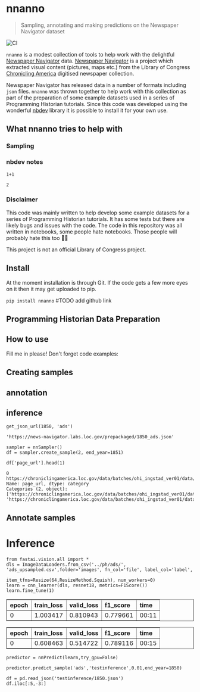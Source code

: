 # nnanno
> Sampling, annotating and making predictions on the Newspaper Navigator dataset  


![CI](https://github.com/davanstrien/nnanno/workflows/CI/badge.svg)

`nnanno` is a modest collection of tools to help work with the delightful [Newspaper Navigator](https://news-navigator.labs.loc.gov/) data. [Newspaper Navigator](https://news-navigator.labs.loc.gov/) is a project which extracted visual content (pictures, maps etc.) from the Library of Congress [Chronicling America](https://chroniclingamerica.loc.gov/) digitised newspaper collection. 

Newspaper Navigator has released data in a number of formats including `json` files. `nnanno` was thrown together to help work with this collection as part of the preparation of some example datasets used in a series of Programming Historian tutorials. Since this code was developed using the wonderful [nbdev](nbdev.fast.ai/) library it is possible to install it for your own use. 

## What nnanno tries to help with

### Sampling 

### nbdev notes


```
1+1
```




    2



### Disclaimer

This code was mainly written to help develop some example datasets for a series of Programming Historian tutorials. It has some tests but there are likely bugs and issues with the code. The code in this repository was all written in notebooks, some people  hate notebooks. Those people will probably hate this too 🤷‍♂️

This project is not an official Library of Congress project. 

## Install

At the moment installation is through Git. If the code gets a few more eyes on it then it may get uploaded to pip. 

`pip install nnanno` #TODO add github link

## Programming Historian Data Preparation 

## How to use

Fill me in please! Don't forget code examples:

## Creating samples

## annotation

## inference

```
get_json_url(1850, 'ads')
```




    'https://news-navigator.labs.loc.gov/prepackaged/1850_ads.json'



```
sampler = nnSampler()
df = sampler.create_sample(2, end_year=1851)
```

    


```
df['page_url'].head(1)
```




    0    https://chroniclingamerica.loc.gov/data/batches/ohi_ingstad_ver01/data/sn85026051/00296027029/1850122101/0124.jp2
    Name: page_url, dtype: category
    Categories (2, object): ['https://chroniclingamerica.loc.gov/data/batches/ohi_ingstad_ver01/data/sn85026051/00296027029/1850072001/0033.jp2', 'https://chroniclingamerica.loc.gov/data/batches/ohi_ingstad_ver01/data/sn85026051/00296027029/1850122101/0124.jp2']



## Annotate samples

# Inference

```
from fastai.vision.all import *
dls = ImageDataLoaders.from_csv('../ph/ads/', 'ads_upsampled.csv',folder='images', fn_col='file', label_col='label',
                                item_tfms=Resize(64,ResizeMethod.Squish), num_workers=0)
learn = cnn_learner(dls, resnet18, metrics=F1Score())
learn.fine_tune(1)
```


<table border="1" class="dataframe">
  <thead>
    <tr style="text-align: left;">
      <th>epoch</th>
      <th>train_loss</th>
      <th>valid_loss</th>
      <th>f1_score</th>
      <th>time</th>
    </tr>
  </thead>
  <tbody>
    <tr>
      <td>0</td>
      <td>1.003417</td>
      <td>0.810943</td>
      <td>0.779661</td>
      <td>00:11</td>
    </tr>
  </tbody>
</table>



<table border="1" class="dataframe">
  <thead>
    <tr style="text-align: left;">
      <th>epoch</th>
      <th>train_loss</th>
      <th>valid_loss</th>
      <th>f1_score</th>
      <th>time</th>
    </tr>
  </thead>
  <tbody>
    <tr>
      <td>0</td>
      <td>0.608463</td>
      <td>0.514722</td>
      <td>0.789116</td>
      <td>00:15</td>
    </tr>
  </tbody>
</table>


```
predictor = nnPredict(learn,try_gpu=False)
```

```
predictor.predict_sample('ads','testinference',0.01,end_year=1850)
```

```
df = pd.read_json('testinference/1850.json')
df.iloc[:5,-3:]
```

